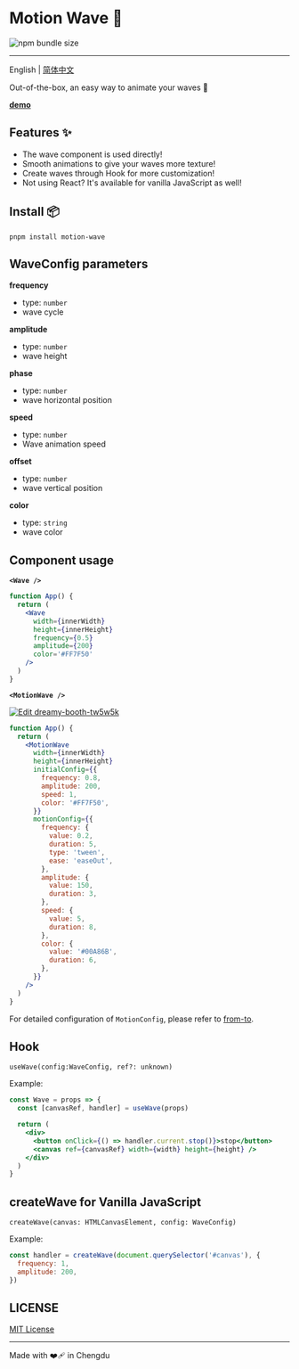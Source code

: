 # Motion Wave 🌊

![npm bundle size](https://img.shields.io/bundlephobia/minzip/motion-wave)

---

English | [简体中文](./README-zh_CN.md)

Out-of-the-box, an easy way to animate your waves 🤩

[**demo**](https://zhangyu1818.github.io/motion-wave/)

## Features ✨

- The wave component is used directly!
- Smooth animations to give your waves more texture!
- Create waves through Hook for more customization!
- Not using React? It's available for vanilla JavaScript as well!

## Install 📦

```shell
pnpm install motion-wave
```

## WaveConfig parameters

**frequency**

- type: `number`
- wave cycle

**amplitude**

- type: `number`
- wave height

**phase**

- type: `number`
- wave horizontal position

**speed**

- type: `number`
- Wave animation speed

**offset**

- type: `number`
- wave vertical position

**color**

- type: `string`
- wave color

## Component usage

**`<Wave />`**

```jsx
function App() {
  return (
    <Wave
      width={innerWidth}
      height={innerHeight}
      frequency={0.5}
      amplitude={200}
      color='#FF7F50'
    />
  )
}
```

**`<MotionWave />`**

[![Edit dreamy-booth-tw5w5k](https://codesandbox.io/static/img/play-codesandbox.svg)](https://codesandbox.io/s/dreamy-booth-tw5w5k?fontsize=14&hidenavigation=1&theme=dark)

```jsx
function App() {
  return (
    <MotionWave
      width={innerWidth}
      height={innerHeight}
      initialConfig={{
        frequency: 0.8,
        amplitude: 200,
        speed: 1,
        color: '#FF7F50',
      }}
      motionConfig={{
        frequency: {
          value: 0.2,
          duration: 5,
          type: 'tween',
          ease: 'easeOut',
        },
        amplitude: {
          value: 150,
          duration: 3,
        },
        speed: {
          value: 5,
          duration: 8,
        },
        color: {
          value: '#00A86B',
          duration: 6,
        },
      }}
    />
  )
}
```

For detailed configuration of `MotionConfig`, please refer to [from-to](https://github.com/zhangyu1818/from-to).

## Hook

```
useWave(config:WaveConfig, ref?: unknown)
```

Example:

```jsx
const Wave = props => {
  const [canvasRef, handler] = useWave(props)

  return (
    <div>
      <button onClick={() => handler.current.stop()}>stop</button>
      <canvas ref={canvasRef} width={width} height={height} />
    </div>
  )
}
```

## createWave for Vanilla JavaScript

```
createWave(canvas: HTMLCanvasElement, config: WaveConfig)
```

Example:

```js
const handler = createWave(document.querySelector('#canvas'), {
  frequency: 1,
  amplitude: 200,
})
```

## LICENSE

[MIT License](https://github.com/zhangyu1818/motion-wave/blob/main/LICENSE)

---

Made with ❤️‍🩹 in Chengdu
